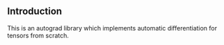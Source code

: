 ## Introduction
This is an autograd library which implements automatic differentiation for tensors from scratch.

